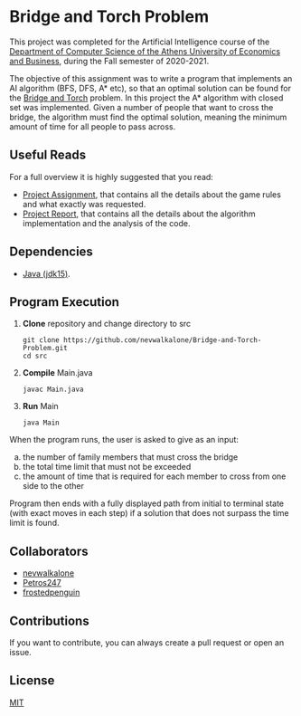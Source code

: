 # Bridge and Torch Problem

This project was completed for the Artificial Intelligence course of the [Department of Computer Science of the Athens University of Economics and Business](https://www.dept.aueb.gr/el/cs), during the Fall semester of 2020-2021.

The objective of this assignment was to write a program that implements an AI algorithm (BFS, DFS, A* etc), so that an optimal solution can be found for the [Bridge and Torch](https://en.wikipedia.org/wiki/Bridge_and_torch_problem) problem. In this project the A* algorithm with closed set was implemented. Given a number of people that want to cross the bridge, the algorithm must find the optimal solution, meaning the minimum amount of time for all people to pass across.

## Useful Reads

For a full overview it is highly suggested that you read:

- [Project Assignment](https://github.com/nevwalkalone/Bridge-and-Torch-Problem/blob/main/assignment-report/project-assignment.pdf), that contains all the details about the game rules and what exactly was requested.
- [Project Report](https://github.com/nevwalkalone/Bridge-and-Torch-Problem/blob/main/assignment-report/project-report.pdf), that contains all the details about the algorithm implementation and the analysis of the code.

## Dependencies

- [Java (jdk15)](https://www.oracle.com/java/technologies/javase/jdk15-archive-downloads.html).

## Program Execution

1. **Clone** repository and change directory to src

   ```console
   git clone https://github.com/nevwalkalone/Bridge-and-Torch-Problem.git
   cd src
   ```

2. **Compile** Main.java

   ```console
   javac Main.java
   ```

3. **Run** Main

   ```console
   java Main
   ```

When the program runs, the user is asked to give as an input:

<ol type="a">
  <li>the number of family members that must cross the bridge</li>
  <li>the total time limit that must not be exceeded </li>
  <li>the amount of time that is required for each member to cross from one side to the other  </li>
</ol>

Program then ends with a fully displayed path from initial to terminal state (with exact moves in each step) if a solution that does not surpass the time limit is found.

## Collaborators

- [nevwalkalone](https://github.com/nevwalkalone)
- [Petros247](https://github.com/Petros247)
- [frostedpenguin](https://github.com/frostedpenguin)

## Contributions

If you want to contribute, you can always create a pull request or open an issue.

## License

[MIT](LICENSE)
